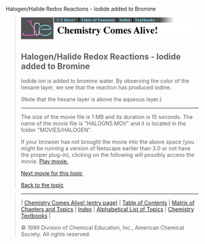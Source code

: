 





 Halogen/Halide Redox Reactions - Iodide added to Bromine
 



> ![Chemistry Comes Alive!](ccahead.gif)
> 
> 
> 
> 
> 
> 
> 
> 
> 
> ## Halogen/Halide Redox Reactions - Iodide added to Bromine
> 
> 
> 
> 
> 
> 
> 
> 
>   
> 
> 
> 
> 
> 
>  Iodide ion is added to bromine water. By observing the color of
the hexane layer, we see that the reaction has produced iodine.
>  
> 
> 
> 
>  (Note that the hexane layer is above the aqueous layer.)
>  
> 
> 
> 
> 
> 
> 
> 
> ---
> 
> 
>  The size of the movie file is 1 MB and its duration is 15 seconds. 
The name of the movie file is "HALOGN5.MOV" 
and it is located in the folder "MOVIES/HALOGEN".
>  
> 
> 
> 
>  If your browser has not brought the movie into the above space
(you might be running a version of Netscape earlier than 3.0 or
not have the proper plug-in), clicking on the following will
possibly access the movie.
>  [Play movie.](../../MOVIES/HALOGEN/HALOGN5.MOV) 
> 
> 
> 
> 
> [Next movie for this topic](../../MVHTM/HALOGEN/HALOGN6.HTM) 
> 
> 
> 
> 
> 
> 
> 
> [Back to the topic](../../MAIN/HALOGEN/PAGE1.HTM)



> ---
> 
> 
>  |
>  [Chemistry Comes Alive! (entry page)](../../INDEX.HTM) 
>  |
>  [Table of Contents](../../CONTENTS.HTM) 
>  |
>  [Matrix of Chapters and Topics](../../MATRIX.HTM) 
>  |
>  [Index](../../WORDS.HTM) 
>  |
>  [Alphabetical List of Topics](../../ALPHATOP.HTM) 
>  |
>  [Chemistry Textbooks](../../BOOKS.HTM) 
>  |
>  
>  © 1999 Division of Chemical Education, Inc.,
American Chemical Society. All rights reserved.





